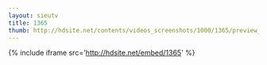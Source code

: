 ```yaml
---
layout: sieutv
title: 1365
thumb: http://hdsite.net/contents/videos_screenshots/1000/1365/preview_360p.mp4.jpg
---
```

{% include iframe src='http://hdsite.net/embed/1365' %}
 
